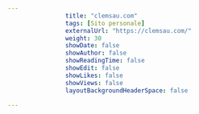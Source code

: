 ---
                title: "clemsau.com"
                tags: [Sito personale]
                externalUrl: "https://clemsau.com/"
                weight: 30
                showDate: false
                showAuthor: false
                showReadingTime: false
                showEdit: false
                showLikes: false
                showViews: false
                layoutBackgroundHeaderSpace: false
                ---

